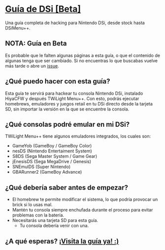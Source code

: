 # [Guía de DSi [Beta]](https://lordfriky.github.io/guia_dsi/)
Una guía completa de hacking para Nintendo DSi, desde stock hasta DSiMenu++.

## NOTA: Guía en Beta
Es probable que le falten algunas páginas a esta guía, o que el contenido de algunas tenga que ser cambiado. Si no encuentras lo que buscabas vuelve más tarde o abre un [issue](https://github.com/lordfriky/guia_dsi/issues/new).

## ¿Qué puedo hacer con esta guía?

Esta guía te servirá para hackear tu consola Nintendo DSi, instalado HiyaCFW y después TWiLight Menu++. Con esto, podrás ejecutar homebrews, emuladores y juegos retail en tu DSi directo desde la tarjeta SD, sin importar la versión en la que se encuentre la consola.

## ¿Qué consolas podré emular en mi DSi?

TWiLight Menu++ tiene algunos emuladores integrados, los cuales son:
- GameYob (GameBoy / GameBoy Color)
- nesDS (Nintendo Entertaiment System)
- S8DS (Sega Master System / Game Gear)
- jEnesisDS (Sega MegaDrive / Genesis)
- SNEmulDS (Super Nintendo)
- GBARunner2 (GameBoy Advance)

## ¿Qué debería saber antes de empezar?

- El homebrew te permite modificar el sistema, lo que podría provocar un brick si lo usas mal.
- Mantén tu consola siempre enchufada durante el proceso para evitar problemas con la batería.
- Necesitarás una tarjeta SD para esta guía.
  - Tu consola debería venir con una.

## ¿A qué esperas?  [¡Visita la guía ya! :)](https://lordfriky.github.io/guia_dsi/)
